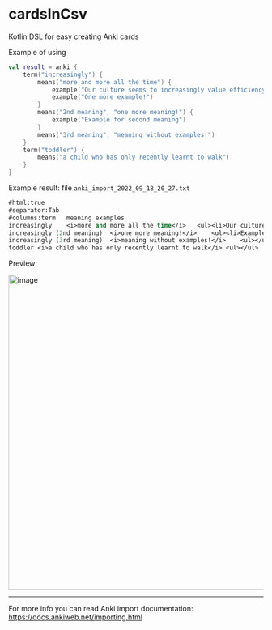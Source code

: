 # cardsInCsv
Kotlin DSL for easy creating Anki cards

Example of using

```kotlin
val result = anki {
    term("increasingly") {
        means("more and more all the time") {
            example("Our culture seems to increasingly value efficiency over almost everything else.")
            example("One more example!")
        }
        means("2nd meaning", "one more meaning!") {
            example("Example for second meaning")
        }
        means("3rd meaning", "meaning without examples!")
    }
    term("toddler") {
        means("a child who has only recently learnt to walk")
    }
}
```

Example result: file `anki_import_2022_09_18_20_27.txt`

```sv
#html:true
#separator:Tab
#columns:term	meaning	examples
increasingly	<i>more and more all the time</i>	<ul><li>Our culture seems to<b> <span style="color: rgb(222, 39, 0);">increasingly</span> </b>value efficiency over almost everything else.</li><li>One more example!</li></ul>
increasingly (2nd meaning)	<i>one more meaning!</i>	<ul><li>Example for second meaning</li></ul>
increasingly (3rd meaning)	<i>meaning without examples!</i>	<ul></ul>
toddler	<i>a child who has only recently learnt to walk</i>	<ul></ul>
```

Preview:

<img width="622" alt="image" src="https://user-images.githubusercontent.com/13031058/190923131-d8424fcc-0a6a-4b5a-8b67-4b6b8e099360.png">


---

For more info you can read Anki import documentation: https://docs.ankiweb.net/importing.html
